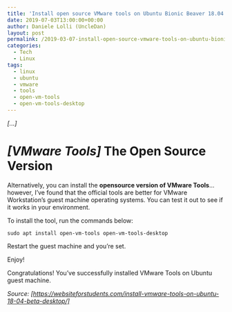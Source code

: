 ```yaml
---
title: 'Install open source VMware tools on Ubuntu Bionic Beaver 18.04 LTS'
date: 2019-07-03T13:00:00+00:00
author: Daniele Lolli (UncleDan)
layout: post
permalink: /2019-03-07-install-open-source-vmware-tools-on-ubuntu-bionic-beaver-18-04-lts.html
categories:
  - Tech
  - Linux
tags:
  - linux
  - ubuntu
  - vmware
  - tools
  - open-vm-tools
  - open-vm-tools-desktop
---
```

*[...]*
# *[VMware Tools]* The Open Source Version
Alternatively, you can install the **opensource version of VMware Tools**... however, I’ve found that the official tools are better for VMware Workstation’s guest machine operating systems. You can test it out to see if it works in your environment.

To install the tool, run the commands below:

`sudo apt install open-vm-tools open-vm-tools-desktop`

Restart the guest machine and you’re set.

Enjoy!

Congratulations! You’ve successfully installed VMware Tools on Ubuntu guest machine.

*Source: [https://websiteforstudents.com/install-vmware-tools-on-ubuntu-18-04-beta-desktop/]*

